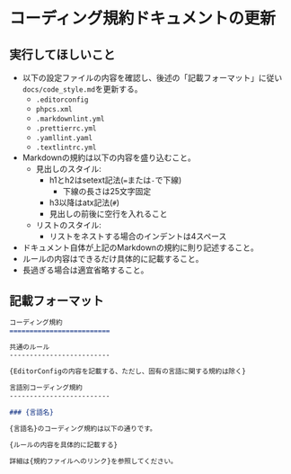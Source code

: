 コーディング規約ドキュメントの更新
=========================

実行してほしいこと
-------------------------

- 以下の設定ファイルの内容を確認し、後述の「記載フォーマット」に従い`docs/code_style.md`を更新する。
    - `.editorconfig`
    - `phpcs.xml`
    - `.markdownlint.yml`
    - `.prettierrc.yml`
    - `.yamllint.yaml`
    - `.textlintrc.yml`
- Markdownの規約は以下の内容を盛り込むこと。
    - 見出しのスタイル:
        - h1とh2はsetext記法(`=`または`-`で下線)
            - 下線の長さは25文字固定
        - h3以降はatx記法(`#`)
        - 見出しの前後に空行を入れること
    - リストのスタイル:
        - リストをネストする場合のインデントは4スペース
- ドキュメント自体が上記のMarkdownの規約に則り記述すること。
- ルールの内容はできるだけ具体的に記載すること。
- 長過ぎる場合は適宜省略すること。

記載フォーマット
-------------------------

```md
コーディング規約
=========================

共通のルール
-------------------------

{EditorConfigの内容を記載する、ただし、固有の言語に関する規約は除く}

言語別コーディング規約
-------------------------

### {言語名}

{言語名}のコーディング規約は以下の通りです。

{ルールの内容を具体的に記載する}

詳細は{規約ファイルへのリンク}を参照してください。
```
